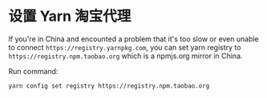# 设置 Yarn 淘宝代理

If you're in China and encounted a problem that it's too slow or even unable to connect `https://registry.yarnpkg.com`, you can set yarn registry to `https://registry.npm.taobao.org` which is a npmjs.org mirror in China.

Run command:

```text
yarn config set registry https://registry.npm.taobao.org
```

